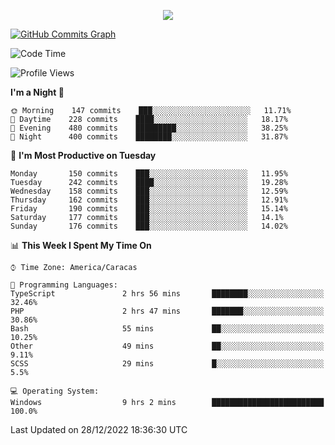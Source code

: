 <p align="center">
  <a href="http://www.github.com/thevacs">
    <img src="https://github-readme-streak-stats.herokuapp.com/?user=thevacs&stroke=ffffff&background=1c1917&ring=0891b2&fire=0891b2&currStreakNum=ffffff&currStreakLabel=0891b2&sideNums=ffffff&sideLabels=ffffff&dates=ffffff&hide_border=true" />
  </a>
  
  <a href="http://www.github.com/thevacs"><img src="https://github-readme-activity-graph.cyclic.app/graph?username=thevacs&bg_color=000000&color=ffffff&line=ff0000&point=ebebeb&area=true&hide_border=true" alt="GitHub Commits Graph" /></a>
  
</p>

<!--START_SECTION:waka-->
![Code Time](http://img.shields.io/badge/Code%20Time-992%20hrs%2059%20mins-blue)

![Profile Views](http://img.shields.io/badge/Profile%20Views-6-blue)

**I'm a Night 🦉** 

```text
🌞 Morning    147 commits    ███░░░░░░░░░░░░░░░░░░░░░░   11.71% 
🌆 Daytime    228 commits    ████░░░░░░░░░░░░░░░░░░░░░   18.17% 
🌃 Evening    480 commits    █████████░░░░░░░░░░░░░░░░   38.25% 
🌙 Night      400 commits    ████████░░░░░░░░░░░░░░░░░   31.87%

```
📅 **I'm Most Productive on Tuesday** 

```text
Monday       150 commits    ███░░░░░░░░░░░░░░░░░░░░░░   11.95% 
Tuesday      242 commits    ████░░░░░░░░░░░░░░░░░░░░░   19.28% 
Wednesday    158 commits    ███░░░░░░░░░░░░░░░░░░░░░░   12.59% 
Thursday     162 commits    ███░░░░░░░░░░░░░░░░░░░░░░   12.91% 
Friday       190 commits    ███░░░░░░░░░░░░░░░░░░░░░░   15.14% 
Saturday     177 commits    ███░░░░░░░░░░░░░░░░░░░░░░   14.1% 
Sunday       176 commits    ███░░░░░░░░░░░░░░░░░░░░░░   14.02%

```


📊 **This Week I Spent My Time On** 

```text
⌚︎ Time Zone: America/Caracas

💬 Programming Languages: 
TypeScript               2 hrs 56 mins       ████████░░░░░░░░░░░░░░░░░   32.46% 
PHP                      2 hrs 47 mins       ███████░░░░░░░░░░░░░░░░░░   30.86% 
Bash                     55 mins             ██░░░░░░░░░░░░░░░░░░░░░░░   10.25% 
Other                    49 mins             ██░░░░░░░░░░░░░░░░░░░░░░░   9.11% 
SCSS                     29 mins             █░░░░░░░░░░░░░░░░░░░░░░░░   5.5%

💻 Operating System: 
Windows                  9 hrs 2 mins        █████████████████████████   100.0%

```


 Last Updated on 28/12/2022 18:36:30 UTC
<!--END_SECTION:waka-->
